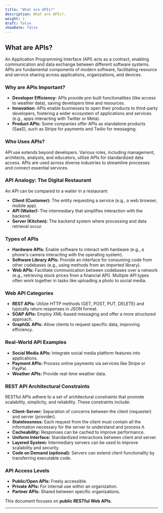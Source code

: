 ```yaml
---
title: "What are APIs?"
description: What are APIs?.
weight: 1
draft: false
showDate: false
---
```

## What are APIs?

An Application Programming Interface (API) acts as a contract, enabling communication and data exchange between different software systems. APIs are fundamental components of modern software, facilitating resource and service sharing across applications, organizations, and devices.

### Why are APIs Important?

* **Developer Efficiency:** APIs provide pre-built functionalities (like access to weather data), saving developers time and resources.
* **Innovation:**  APIs enable businesses to open their products to third-party developers, fostering a wider ecosystem of applications and services (e.g., apps interacting with Twitter or Meta).
* **Product APIs:** Some companies offer APIs as standalone products (SaaS), such as Stripe for payments and Twilio for messaging.

### Who Uses APIs?

API use extends beyond developers. Various roles, including management, architects, analysts, and educators, utilize APIs for standardized data access.  APIs are used across diverse industries to streamline processes and connect essential services.

### API Analogy: The Digital Restaurant

An API can be compared to a waiter in a restaurant:

* **Client (Customer):** The entity requesting a service (e.g., a web browser, mobile app).
* **API (Waiter):**  The intermediary that simplifies interaction with the backend.
* **Server (Kitchen):** The backend system where processing and data retrieval occur.

### Types of APIs

* **Hardware APIs:** Enable software to interact with hardware (e.g., a phone's camera interacting with the operating system).
* **Software Library APIs:** Provide an interface for consuming code from other codebases (e.g., using methods from an imported library).
* **Web APIs:** Facilitate communication between codebases over a network (e.g., retrieving stock prices from a financial API). Multiple API types often work together in tasks like uploading a photo to social media.

### Web API Categories

* **REST APIs:** Utilize HTTP methods (GET, POST, PUT, DELETE) and typically return responses in JSON format.
* **SOAP APIs:** Employ XML-based messaging and offer a more structured approach.
* **GraphQL APIs:** Allow clients to request specific data, improving efficiency.

### Real-World API Examples

* **Social Media APIs:** Integrate social media platform features into applications.
* **Payment APIs:** Process online payments via services like Stripe or PayPal.
* **Weather APIs:** Provide real-time weather data.


### REST API Architectural Constraints

RESTful APIs adhere to a set of architectural constraints that promote scalability, simplicity, and reliability.  These constraints include:

* **Client-Server:** Separation of concerns between the client (requester) and server (provider).
* **Statelessness:** Each request from the client must contain all the information necessary for the server to understand and process it.
* **Cacheability:** Responses can be cached to improve performance.
* **Uniform Interface:**  Standardized interactions between client and server.
* **Layered System:**  Intermediary servers can be used to improve scalability and security.
* **Code on Demand (optional):** Servers can extend client functionality by transferring executable code.


### API Access Levels

* **Public/Open APIs:**  Freely accessible.
* **Private APIs:** For internal use within an organization.
* **Partner APIs:**  Shared between specific organizations.

This document focuses on **public RESTful Web APIs**.

---